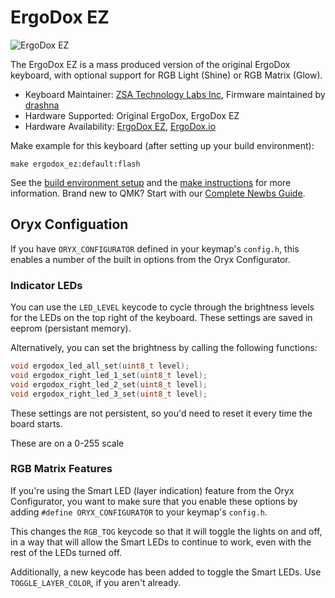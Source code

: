 # ErgoDox EZ

![ErgoDox EZ](http://www.coolthings.com/wp-content/uploads/2017/05/ergodox-ez-2.jpg)

The ErgoDox EZ is a mass produced version of the original ErgoDox keyboard, with optional support for RGB Light (Shine) or RGB Matrix (Glow).

* Keyboard Maintainer: [ZSA Technology Labs Inc](https://github.com/zsa), Firmware maintained by [drashna](https://github.com/drashna)
* Hardware Supported: Original ErgoDox, ErgoDox EZ
* Hardware Availability: [ErgoDox EZ](https://ergodox-ez.com/), [ErgoDox.io](https://ergodox.io)

Make example for this keyboard (after setting up your build environment):

    make ergodox_ez:default:flash

See the [build environment setup](https://docs.qmk.fm/#/getting_started_build_tools) and the [make instructions](https://docs.qmk.fm/#/getting_started_make_guide) for more information. Brand new to QMK? Start with our [Complete Newbs Guide](https://docs.qmk.fm/#/newbs).

## Oryx Configuation

If you have `ORYX_CONFIGURATOR` defined in your keymap's `config.h`, this enables a number of the built in options from the Oryx Configurator. 

### Indicator LEDs

You can use the `LED_LEVEL` keycode to cycle through the brightness levels for the LEDs on the top right of the keyboard.  These settings are saved in eeprom (persistant memory). 

Alternatively, you can set the brightness by calling the following functions: 

```c
void ergodox_led_all_set(uint8_t level);
void ergodox_right_led_1_set(uint8_t level);
void ergodox_right_led_2_set(uint8_t level);
void ergodox_right_led_3_set(uint8_t level);
```

These settings are not persistent, so you'd need to reset it every time the board starts. 

These are on a 0-255 scale 

### RGB Matrix Features

If you're using the Smart LED (layer indication) feature from the Oryx Configurator, you want to make sure that you enable these options by adding `#define ORYX_CONFIGURATOR` to your keymap's `config.h`. 

This changes the `RGB_TOG` keycode so that it will toggle the lights on and off, in a way that will allow the Smart LEDs to continue to work, even with the rest of the LEDs turned off. 

Additionally, a new keycode has been added to toggle the Smart LEDs.  Use `TOGGLE_LAYER_COLOR`, if you aren't already.  
